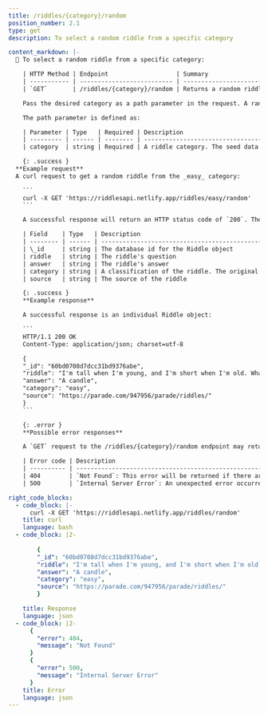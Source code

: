 ```yaml
---
title: /riddles/{category}/random
position_number: 2.1
type: get
description: To select a random riddle from a specific category

content_markdown: |-
  📌 To select a random riddle from a specific category:

    | HTTP Method | Endpoint                   | Summary                                             |
    | ----------- | -------------------------- | --------------------------------------------------- |
    | `GET`       | /riddles/{category}/random | Returns a random riddle from the category specified |

    Pass the desired category as a path parameter in the request. A random Riddle object from the specified category will be selected and returned.

    The path parameter is defined as:

    | Parameter | Type   | Required | Description                                                                                                                                             |
    | --------- | ------ | -------- | ------------------------------------------------------------------------------------------------------------------------------------------------------- |
    | category  | string | Required | A riddle category. The seed data (the initial riddles added to the database) include the following categories: easy, hard, funny, kids, math, and word. |

    {: .success }
  **Example request**
  A curl request to get a random riddle from the _easy_ category:

    ```
    curl -X GET 'https://riddlesapi.netlify.app/riddles/easy/random'
    ```

    A successful response will return an HTTP status code of `200`. The Riddle object returned uses this schema:

    | Field    | Type   | Description                                                                                                                                                        |
    | -------- | ------ | ------------------------------------------------------------------------------------------------------------------------------------------------------------------ |
    | \_id     | string | The database id for the Riddle object                                                                                                                              |
    | riddle   | string | The riddle's question                                                                                                                                              |
    | answer   | string | The riddle's answer                                                                                                                                                |
    | category | string | A classification of the riddle. The original database includes the categories: easy, hard, funny, kids, math, and word. This is not an enum and more can be added. |
    | source   | string | The source of the riddle

    {: .success }
    **Example response**

    A successful response is an individual Riddle object:

    ```
    HTTP/1.1 200 OK
    Content-Type: application/json; charset=utf-8

    {
    "_id": "60bd0708d7dcc31bd9376abe",
    "riddle": "I'm tall when I'm young, and I'm short when I'm old. What am I?",
    "answer": "A candle",
    "category": "easy",
    "source": "https://parade.com/947956/parade/riddles/"
    }
    ```

    {: .error }
    **Possible error responses**

    A `GET` request to the /riddles/{category}/random endpoint may return the following errors:

    | Error code | Description                                                                                                     |
    | ---------- | --------------------------------------------------------------------------------------------------------------- |
    | 404        | `Not Found`: This error will be returned if there are no riddles with the requested `category` in the database. |
    | 500        | `Internal Server Error`: An unexpected error occurred on the server.

right_code_blocks:
  - code_block: |-
      curl -X GET 'https://riddlesapi.netlify.app/riddles/random'
    title: curl
    language: bash
  - code_block: |2-
      
        {
        "_id": "60bd0708d7dcc31bd9376abe",
        "riddle": "I'm tall when I'm young, and I'm short when I'm old. What am I?",
        "answer": "A candle",
        "category": "easy",
        "source": "https://parade.com/947956/parade/riddles/"
        }

    title: Response
    language: json
  - code_block: |2-
      {
        "error": 404,
        "message": "Not Found"
      }
      {
        "error": 500,
        "message": "Internal Server Error"
      }
    title: Error
    language: json
---
```

